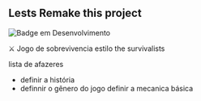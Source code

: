 ## Lests Remake this project



![Badge em Desenvolvimento](http://img.shields.io/static/v1?label=STATUS&message=EM%20DESENVOLVIMENTO&color=GREEN&style=for-the-badge)

⚔ Jogo de sobrevivencia estilo the survivalists <br/>


lista de afazeres
- definir  a história
- definnir o gênero do jogo 
definir a mecanica  básica
